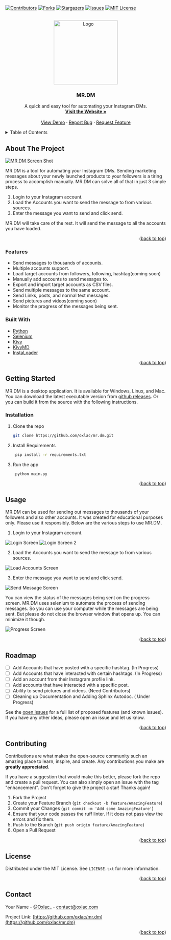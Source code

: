 <a name="readme-top"></a>

[![Contributors][contributors-shield]][contributors-url]
[![Forks][forks-shield]][forks-url]
[![Stargazers][stars-shield]][stars-url]
[![Issues][issues-shield]][issues-url]
[![MIT License][license-shield]][license-url]




<br />
<div align="center">
  <a href="https://github.com/oxlac/mr.dm">
    <img src="assets/logo.png" alt="Logo" width="200" height="200">
  </a>

<h3 align="center">MR.DM</h3>

  <p align="center">
    A quick and easy tool for automating your Instagram DMs.
    <br />
    <a href="https://mr-dm.oxlac.com"><strong>Visit the Website »</strong></a>
    <br />
    <br />
    <a href="https://www.youtube.com/watch?v=uluL4279G2A">View Demo</a>
    ·
    <a href="https://github.com/oxlac/mr.dm/issues">Report Bug</a>
    ·
    <a href="https://github.com/oxlac/mr.dm/issues">Request Feature</a>
  </p>
</div>

<details>
  <summary>Table of Contents</summary>
  <ol>
    <li>
      <a href="#about-the-project">About The Project</a>
      <ul>
        <li><a href="#features">Features</a></li>
      </ul>
      <ul>
        <li><a href="#built-with">Built With</a></li>
      </ul>
    </li>
    <li>
      <a href="#getting-started">Getting Started</a>
      <ul>
        <li><a href="#installation">Installation</a></li>
      </ul>
    </li>
    <li><a href="#usage">Usage</a></li>
    <li><a href="#roadmap">Roadmap</a></li>
    <li><a href="#contributing">Contributing</a></li>
    <li><a href="#license">License</a></li>
    <li><a href="#contact">Contact</a></li>
    <li><a href="#acknowledgments">Acknowledgments</a></li>
  </ol>
</details>


## About The Project

[![MR.DM Screen Shot][product-screenshot]](https://mr-dm.oxlac.com)

MR.DM is a tool for automating your Instagram DMs. Sending marketing messages about your newly launched products to your followers is a tiring process to accomplish manually. MR.DM can solve all of that in just 3 simple steps.

1. Login to your Instagram account.
2. Load the Accounts you want to send the message to from various sources.
3. Enter the message you want to send and click send.

MR.DM will take care of the rest. It will send the message to all the accounts you have loaded.

<p align="right">(<a href="#readme-top">back to top</a>)</p>

### Features

* Send messages to thousands of accounts.
* Multiple accounts support.
* Load target accounts from followers, following, hashtag(coming soon)
* Manually add accounts to send messages to.
* Export and import target accounts as CSV files.
* Send multiple messages to the same account.
* Send Links, posts, and normal text messages.
* Send pictures and videos(coming soon)
* Monitor the progress of the messages being sent.

### Built With

* [Python](https://www.python.org/)
* [Selenium](https://www.selenium.dev/)
* [Kivy](https://kivy.org/)
* [KivyMD](https://kivymd.readthedocs.io/en/latest/)
* [InstaLoader](https://instaloader.github.io/)

<p align="right">(<a href="#readme-top">back to top</a>)</p>


## Getting Started

MR.DM is a desktop application. It is available for Windows, Linux, and Mac. You can download the latest executable version from [github releases](https://github.com/oxlac/mr.dm/releases). Or you can build it from the source
with the following instructions.


### Installation

1. Clone the repo
   ```sh
   git clone https://github.com/oxlac/mr.dm.git
   ```
2. Install Requirements
   ```sh
    pip install -r requirements.txt
   ```
3. Run the app
   ```sh
    python main.py
   ```


<p align="right">(<a href="#readme-top">back to top</a>)</p>



<!-- USAGE EXAMPLES -->
## Usage

MR.DM can be used for sending out messages to thousands of your followers and also other accounts. It was created for educational purposes only. Please use it responsibly. Below are the various steps to use MR.DM.

1. Login to your Instagram account.

![Login Screen][login-screenshot]
![Login Screen 2][login-screenshot2]

2. Load the Accounts you want to send the message to from various sources.

![Load Accounts Screen][load-accounts-screenshot]

3. Enter the message you want to send and click send.

![Send Message Screen][send-message-screenshot]

You can view the status of the messages being sent on the progress screen. MR.DM uses selenium to automate the process of sending messages. So you can use your computer while the messages are being sent. But please do not close the browser window that opens up. You can minimize it though.

![Progress Screen][progress-screenshot]


<p align="right">(<a href="#readme-top">back to top</a>)</p>


## Roadmap

- [ ] Add Accounts that have posted with a specific hashtag. (In Progress)
- [ ] Add Accounts that have interacted with certain hashtags. (In Progress)
- [ ] Add an account from their Instagram profile link.
- [ ] Add accounts that have interacted with a specific post.
- [ ] Ability to send pictures and videos. (Need Contributors)
- [ ] Cleaning up Documentation and Adding Sphinx Autodoc. ( Under Progress)

See the [open issues](https://github.com/oxlac/mr.dm/issues) for a full list of proposed features (and known issues). If you have any other ideas, please open an issue and let us know.

<p align="right">(<a href="#readme-top">back to top</a>)</p>


## Contributing

Contributions are what makes the open-source community such an amazing place to learn, inspire, and create. Any contributions you make are **greatly appreciated**.

If you have a suggestion that would make this better, please fork the repo and create a pull request. You can also simply open an issue with the tag "enhancement".
Don't forget to give the project a star! Thanks again!

1. Fork the Project
2. Create your Feature Branch (`git checkout -b feature/AmazingFeature`)
3. Commit your Changes (`git commit -m 'Add some AmazingFeature'`)
4. Ensure that your code passes the ruff linter. If it does not pass view the errors and fix them.
4. Push to the Branch (`git push origin feature/AmazingFeature`)
5. Open a Pull Request

<p align="right">(<a href="#readme-top">back to top</a>)</p>


## License

Distributed under the MIT License. See `LICENSE.txt` for more information.

<p align="right">(<a href="#readme-top">back to top</a>)</p>



## Contact

Your Name - [@Oxlac_](https://twitter.com/Oxlac_) - contact@oxlac.com

Project Link: [https://github.com/oxlac/mr.dm](https://github.com/oxlac/mr.dm)

<p align="right">(<a href="#readme-top">back to top</a>)</p>


<!-- MARKDOWN LINKS & IMAGES -->
<!-- https://www.markdownguide.org/basic-syntax/#reference-style-links -->
[contributors-shield]: https://img.shields.io/github/contributors/oxlac/mr.dm.svg?style=for-the-badge
[contributors-url]: https://github.com/oxlac/mr.dm/graphs/contributors
[forks-shield]: https://img.shields.io/github/forks/oxlac/mr.dm.svg?style=for-the-badge
[forks-url]: https://github.com/oxlac/mr.dm/network/members
[stars-shield]: https://img.shields.io/github/stars/oxlac/mr.dm.svg?style=for-the-badge
[stars-url]: https://github.com/oxlac/mr.dm/stargazers
[issues-shield]: https://img.shields.io/github/issues/oxlac/mr.dm.svg?style=for-the-badge
[issues-url]: https://github.com/oxlac/mr.dm/issues
[license-shield]: https://img.shields.io/github/license/oxlac/mr.dm.svg?style=for-the-badge
[license-url]: https://github.com/oxlac/mr.dm/blob/master/LICENSE.txt
[linkedin-shield]: https://img.shields.io/badge/-LinkedIn-black.svg?style=for-the-badge&logo=linkedin&colorB=555
[linkedin-url]: https://linkedin.com/in/linkedin_username
[product-screenshot]: assets/main_image.png
[login-screenshot]: assets/login.png
[login-screenshot2]: assets/login_2.png
[load-accounts-screenshot]: assets/main_image.png
[send-message-screenshot]: assets/send_message.png
[progress-screenshot]: assets/progress.png

